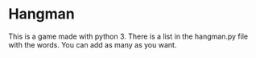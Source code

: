 # Hangman

This is a game made with python 3.
There is a list in the hangman.py file with the words.
You can add as many as you want.
